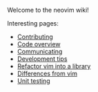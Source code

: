 Welcome to the neovim wiki!

Interesting pages:

- [Contributing](Contributing)
- [Code overview](Code-overview)
- [Communicating](Communicating)
- [Development tips](Development-tips)
- [Refactor vim into a library](Refactor-vim-into-a-library)
- [Differences from vim](Differences-from-vim)
- [Unit testing](Unit-testing)